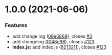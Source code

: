 # 1.0.0 (2021-06-06)


### Features

* add change log ([08e6869](https://github.com/CodeLittlePrince/semantic-release-test/commit/08e6869cc6289d165b94c045810213549dbd2e27)), closes [#3](https://github.com/CodeLittlePrince/semantic-release-test/issues/3)
* add changelog ([f048e98](https://github.com/CodeLittlePrince/semantic-release-test/commit/f048e98f44fdba6bd2abe28aab3302beaaf9288d)), closes [#123](https://github.com/CodeLittlePrince/semantic-release-test/issues/123)
* **index.js:** add index.js ([8213211](https://github.com/CodeLittlePrince/semantic-release-test/commit/8213211dc3efecf831c4a3d268f78bd45cb72f7e)), closes [#123](https://github.com/CodeLittlePrince/semantic-release-test/issues/123)



